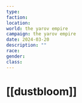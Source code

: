 ```yaml
---
type: 
faction: 
location: 
world: the yarov empire
campaign: the yarov empire
date: 2024-03-20
description: ""
race: 
gender: 
class: 
---
```

# [[dustbloom]]

